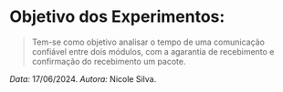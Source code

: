 # Objetivo dos Experimentos:

> Tem-se como objetivo analisar o tempo de uma comunicação confiável entre dois módulos, com a agarantia de recebimento e confirmação do recebimento um pacote.


*Data:* 17/06/2024.
*Autora:* Nicole Silva.


